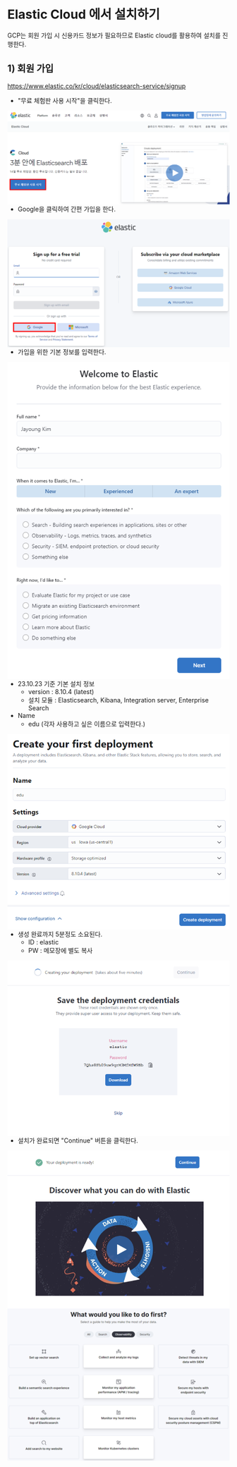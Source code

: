 # Elastic Cloud 에서 설치하기

GCP는 회원 가입 시 신용카드 정보가 필요하므로 Elastic cloud를 활용하여 설치를 진행한다.



## 1) 회원 가입

https://www.elastic.co/kr/cloud/elasticsearch-service/signup

* "무료 체험판 사용 시작"을 클릭한다.

  

<img src="assets\20231023_215213.png" align="left">



* Google을 클릭하여 간편 가입을 한다.

<img src="assets\20231023_215355.png" align="left">



* 가입을 위한 기본 정보를 입력한다.

<img src="assets\20231023_220313.png" align="left">



* 23.10.23 기준 기본 설치 정보
  * version : 8.10.4 (latest)
  * 설치 모듈 : Elasticsearch, Kibana, Integration server, Enterprise Search
* Name
  * edu (각자 사용하고 싶은 이름으로 입력한다.)

<img src="assets\20231023_220911.png" align="left">



* 생성 완료까지 5분정도 소요된다.
  * ID : elastic
  * PW : 메모장에 별도 복사

<img src="assets\20231023_221507.png" align="left">

* 설치가 완료되면 "Continue" 버튼을 클릭한다.

<img src="assets\20231023_221736.png" align="left">



<img src="assets\20231023_221922.png" align="left">